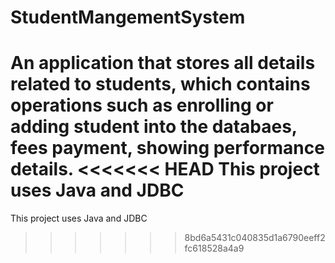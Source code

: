 # StudentMangementSystem
An application that stores all details related to students, which contains operations such as enrolling or adding student into the databaes, fees payment, showing performance details.
<<<<<<< HEAD
This project uses Java and JDBC
=======
This project uses Java and JDBC
>>>>>>> 8bd6a5431c040835d1a6790eeff2fc618528a4a9
